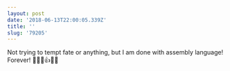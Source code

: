 ```yaml
---
layout: post
date: '2018-06-13T22:00:05.339Z'
title: ''
slug: '79205'
---
```

Not trying to tempt fate or anything, but I am done with assembly language! Forever! 🙌💯😁👍🍾🎉
